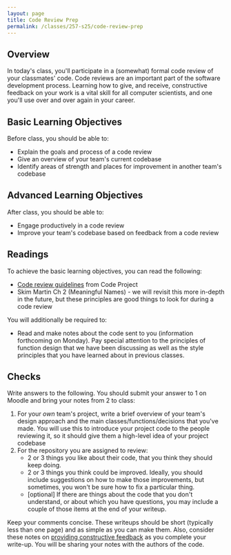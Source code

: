 ```yaml
---
layout: page
title: Code Review Prep
permalink: /classes/257-s25/code-review-prep
---
```


## Overview
In today's class, you'll participate in a (somewhat) formal code review of your classmates' code. Code reviews are an important part of the software development process. Learning how to give, and receive, constructive feedback on your work is a vital skill for all computer scientists, and one you'll use over and over again in your career.

## Basic Learning Objectives

Before class, you should be able to:
* Explain the goals and process of a code review
* Give an overview of your team's current codebase
* Identify areas of strength and places for improvement in another team's codebase


## Advanced Learning Objectives
After class, you should be able to:
* Engage productively in a code review
* Improve your team's codebase based on feedback from a code review

## Readings
To achieve the basic learning objectives, you can read the following:
* [Code review guidelines](http://www.codeproject.com/Articles/524235/Codeplusreviewplusguidelines) from Code Project
* Skim Martin Ch 2 (Meaningful Names) - we will revisit this more in-depth in the future, but these principles are good things to look for during a code review

You will additionally be required to:
* Read and make notes about the code sent to you (information forthcoming on Monday). Pay special attention to the principles of function design that we have been discussing as well as the style principles that you have learned about in previous classes. 

## Checks
Write answers to the following. You should submit your answer to 1 on Moodle and bring your notes from 2 to class:
1. For your *own* team's project, write a brief overview of your team's design approach and the main classes/functions/decisions that you've made. You will use this to introduce your project code to the people reviewing it, so it should give them a high-level idea of your project codebase
2. For the repository you are assigned to review:
    * 2 or 3 things you like about their code, that you think they should keep doing.
    * 2 or 3 things you think could be improved. Ideally, you should include suggestions on how to make those improvements, but sometimes, you won't be sure how to fix a particular thing.
    * [optional] If there are things about the code that you don't understand, or about which you have questions, you may include a couple of those items at the end of your writeup.

Keep your comments concise. These writeups should be short (typically less than one page) and as simple as you can make them. Also, consider these notes on [providing constructive feedback](https://cs.carleton.edu/faculty/jondich/courses/cs257_f21/assignments/07_books_code_review.html#helping) as you complete your write-up. You will be sharing your notes with the authors of the code.